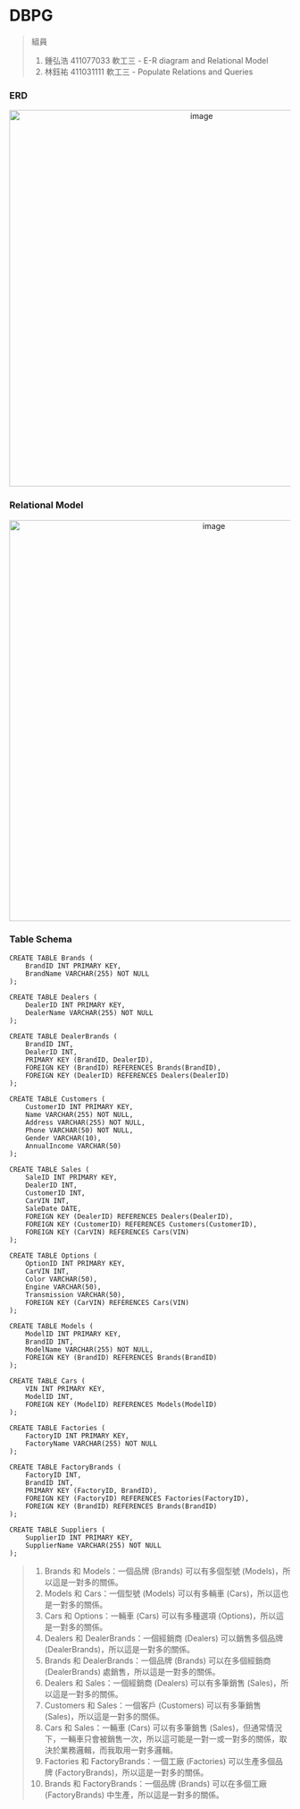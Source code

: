 # DBPG

> 組員
> 1. 鍾弘浩 411077033 軟工三 - E-R diagram and Relational Model
> 2. 林鈺祐 411031111 軟工三 - Populate Relations and Queries

###  ERD

<p align="center">
<img width="673" alt="image" src="https://github.com/CHUNG-HAO/DBPG/assets/67829896/96d82182-b43a-47ca-9ce7-ef07ec1c8076">
</p>

### Relational Model

<p align="center">
  <img width="717" alt="image" src="https://github.com/CHUNG-HAO/DBPG/assets/67829896/1405ff12-fd65-458d-bc1d-0e61c569a23c">

</p>

### Table Schema

```postgre
CREATE TABLE Brands (
    BrandID INT PRIMARY KEY,
    BrandName VARCHAR(255) NOT NULL
);

CREATE TABLE Dealers (
    DealerID INT PRIMARY KEY,
    DealerName VARCHAR(255) NOT NULL
);

CREATE TABLE DealerBrands (
    BrandID INT,
    DealerID INT,
    PRIMARY KEY (BrandID, DealerID),
    FOREIGN KEY (BrandID) REFERENCES Brands(BrandID),
    FOREIGN KEY (DealerID) REFERENCES Dealers(DealerID)
);

CREATE TABLE Customers (
    CustomerID INT PRIMARY KEY,
    Name VARCHAR(255) NOT NULL,
    Address VARCHAR(255) NOT NULL,
    Phone VARCHAR(50) NOT NULL,
    Gender VARCHAR(10),
    AnnualIncome VARCHAR(50)
);

CREATE TABLE Sales (
    SaleID INT PRIMARY KEY,
    DealerID INT,
    CustomerID INT,
    CarVIN INT,
    SaleDate DATE,
    FOREIGN KEY (DealerID) REFERENCES Dealers(DealerID),
    FOREIGN KEY (CustomerID) REFERENCES Customers(CustomerID),
    FOREIGN KEY (CarVIN) REFERENCES Cars(VIN)
);

CREATE TABLE Options (
    OptionID INT PRIMARY KEY,
    CarVIN INT,
    Color VARCHAR(50),
    Engine VARCHAR(50),
    Transmission VARCHAR(50),
    FOREIGN KEY (CarVIN) REFERENCES Cars(VIN)
);

CREATE TABLE Models (
    ModelID INT PRIMARY KEY,
    BrandID INT,
    ModelName VARCHAR(255) NOT NULL,
    FOREIGN KEY (BrandID) REFERENCES Brands(BrandID)
);

CREATE TABLE Cars (
    VIN INT PRIMARY KEY,
    ModelID INT,
    FOREIGN KEY (ModelID) REFERENCES Models(ModelID)
);

CREATE TABLE Factories (
    FactoryID INT PRIMARY KEY,
    FactoryName VARCHAR(255) NOT NULL
);

CREATE TABLE FactoryBrands (
    FactoryID INT,
    BrandID INT,
    PRIMARY KEY (FactoryID, BrandID),
    FOREIGN KEY (FactoryID) REFERENCES Factories(FactoryID),
    FOREIGN KEY (BrandID) REFERENCES Brands(BrandID)
);

CREATE TABLE Suppliers (
    SupplierID INT PRIMARY KEY,
    SupplierName VARCHAR(255) NOT NULL
);

```


> 1. Brands 和 Models：一個品牌 (Brands) 可以有多個型號 (Models)，所以這是一對多的關係。
> 2. Models 和 Cars：一個型號 (Models) 可以有多輛車 (Cars)，所以這也是一對多的關係。
> 3. Cars 和 Options：一輛車 (Cars) 可以有多種選項 (Options)，所以這是一對多的關係。
> 4. Dealers 和 DealerBrands：一個經銷商 (Dealers) 可以銷售多個品牌 (DealerBrands)，所以這是一對多的關係。
> 5. Brands 和 DealerBrands：一個品牌 (Brands) 可以在多個經銷商 (DealerBrands) 處銷售，所以這是一對多的關係。
> 6. Dealers 和 Sales：一個經銷商 (Dealers) 可以有多筆銷售 (Sales)，所以這是一對多的關係。
> 7. Customers 和 Sales：一個客戶 (Customers) 可以有多筆銷售 (Sales)，所以這是一對多的關係。
> 8. Cars 和 Sales：一輛車 (Cars) 可以有多筆銷售 (Sales)，但通常情況下，一輛車只會被銷售一次，所以這可能是一對一或一對多的關係，取決於業務邏輯，而我取用一對多邏輯。
> 9. Factories 和 FactoryBrands：一個工廠 (Factories) 可以生產多個品牌 (FactoryBrands)，所以這是一對多的關係。
> 10. Brands 和 FactoryBrands：一個品牌 (Brands) 可以在多個工廠 (FactoryBrands) 中生產，所以這是一對多的關係。
